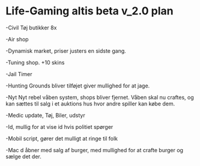 <h1> Life-Gaming altis beta v_2.0 plan </h1>


<p> 
 -Civil Tøj butikker 8x
</p>

<p> 
 -Air shop  
</p>

<p> 
  -Dynamisk market, priser justers en sidste gang.
</p>

 <p> 
-Tuning shop. +10 skins  
</p>

 <p>
  -Jail Timer
</p>

 <p> 
  -Hunting Grounds bliver tilføjet giver mullighed for at jage.
</p>

 <p> 
-Nyt Nyt rebel våben system, shops bliver fjernet. Våben skal nu craftes, og kan sættes til salg i et auktions hus hvor andre spiller kan købe dem.
</p>

 <p>
-Medic update, Tøj, Biler, udstyr
</p>
 <p>
  -Id, mullig for at vise id hvis politiet spørger
</p>
 <p>
  -Mobil script, gører det mulligt at ringe til folk
</p>

 <p> 
 -Mac d åbner med salg af burger, med mullighed for at crafte burger og sælge det der.
</p>

